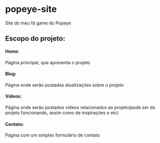 # popeye-site
Site do meu fã game do Popeye

## Escopo do projeto:

#### Home: 
Página principal, que apresenta o projeto

#### Blog: 
Página onde serão postadas atualizações sobre o projeto

#### Vídeos: 
Página onde serão postados vídeos relacionados ao projeto(pode ser do projeto funcionando, assim como de inspirações e etc)

#### Contato:
Página com um simples formulário de contato
